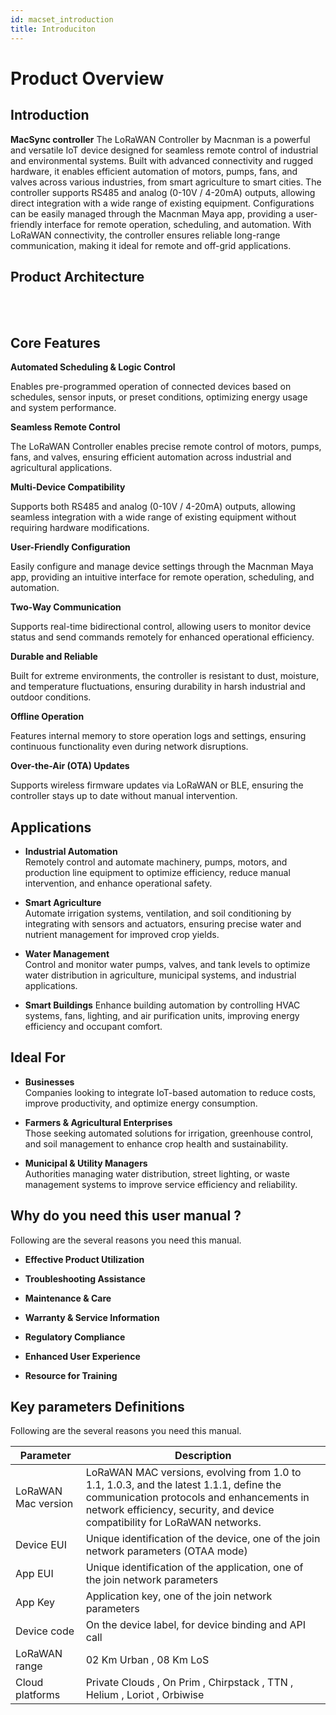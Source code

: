 ```yaml
---
id: macset_introduction
title: Introduciton
---
```


# Product Overview

## Introduction

**MacSync controller** The LoRaWAN Controller by Macnman is a powerful and versatile IoT device designed for seamless remote control of 
industrial and environmental systems. Built with advanced connectivity and rugged hardware, it enables efficient 
automation of motors, pumps, fans, and valves across various industries, from smart agriculture to smart cities.
The controller supports RS485 and analog (0-10V / 4-20mA) outputs, allowing direct integration with a wide range of 
existing equipment. Configurations can be easily managed through the Macnman Maya app, providing a user-friendly 
interface for remote operation, scheduling, and automation. With LoRaWAN connectivity, the controller ensures reliable 
long-range communication, making it ideal for remote and off-grid applications.


## Product Architecture
<br/><br/>


## Core Features

<div className="reusable-feature-grid">
  <div className="reusable-feature-card">
    <strong>Automated Scheduling & Logic Control</strong>
    <p>Enables pre-programmed operation of connected devices based on schedules, sensor inputs, or preset 
      conditions, optimizing energy usage and system performance.</p>
  </div>
  <div className="reusable-feature-card">
    <strong>Seamless Remote Control</strong>
    <p>The LoRaWAN Controller enables precise remote control of motors, pumps, fans, and valves, ensuring 
efficient automation across industrial and agricultural applications.</p>
  </div>
  <div className="reusable-feature-card">
    <strong>Multi-Device Compatibility</strong> 
    <p>Supports both RS485 and analog (0-10V / 4-20mA) outputs, allowing seamless integration with a wide range of 
      existing equipment without requiring hardware modifications.</p>
  </div>
  <div className="reusable-feature-card">
    <strong>User-Friendly Configuration</strong>
    <p>Easily configure and manage device settings through the Macnman Maya app, providing an intuitive interface 
      for remote operation, scheduling, and automation.</p>
  </div>
  <div className="reusable-feature-card">
    <strong>Two-Way Communication</strong>
    <p>Supports real-time bidirectional control, allowing users to monitor device status and send commands 
    remotely for enhanced operational efficiency.</p>
  </div>
  <div className="reusable-feature-card">
    <strong>Durable and Reliable</strong>
    <p>Built for extreme environments, the controller is resistant to dust, moisture, and temperature fluctuations, 
    ensuring durability in harsh industrial and outdoor conditions.</p>
  </div>
    <div className="reusable-feature-card">
    <strong>Offline Operation</strong>
    <p>Features internal memory to store operation logs and settings, ensuring continuous functionality even during
network disruptions.</p>
    </div>
        <div className="reusable-feature-card">
    <strong>Over-the-Air (OTA) Updates</strong>
    <p>Supports wireless firmware updates via LoRaWAN or BLE, ensuring the controller stays up to date without 
    manual intervention.</p>
    </div>
    
</div>


## Applications

- **Industrial Automation**  
  Remotely control and automate machinery, pumps, motors, and production line equipment to optimize 
  efficiency, reduce manual intervention, and enhance operational safety.

- **Smart Agriculture**  
  Automate irrigation systems, ventilation, and soil conditioning by integrating with sensors and actuators, 
  ensuring precise water and nutrient management for improved crop yields.

- **Water Management**  
  Control and monitor water pumps, valves, and tank levels to optimize water distribution in agriculture, municipal 
  systems, and industrial applications.


- **Smart Buildings**
  Enhance building automation by controlling HVAC systems, fans, lighting, and air purification units, improving 
  energy efficiency and occupant comfort.


## Ideal For

- **Businesses**  
  Companies looking to integrate IoT-based automation to reduce costs, improve productivity, and optimize 
energy consumption.

- **Farmers & Agricultural Enterprises**  
  Those seeking automated solutions for irrigation, greenhouse control, and soil management to enhance crop 
health and sustainability.

- **Municipal & Utility Managers**  
Authorities managing water distribution, street lighting, or waste management systems to improve service 
efficiency and reliability.



## Why do you need this user manual ?

Following are the several reasons you need this manual.

- **Effective Product Utilization** 

- **Troubleshooting Assistance** 

- **Maintenance & Care** 

- **Warranty & Service Information** 

- **Regulatory Compliance** 

- **Enhanced User Experience** 

- **Resource for Training** 



## Key parameters Definitions

Following are the several reasons you need this manual.

<table className="parameter-table">
  <thead>
    <tr>
      <th>Parameter</th>
      <th>Description</th>
    </tr>
  </thead>
  <tbody>
    <tr>
      <td>LoRaWAN Mac version</td>
      <td>LoRaWAN MAC versions, evolving from 1.0 to 1.1, 1.0.3, and the latest 1.1.1, define the communication protocols and enhancements in network efficiency, security, and device compatibility for LoRaWAN networks.</td>
    </tr>
    <tr>
      <td>Device EUI</td>
      <td>Unique identification of the device, one of the join network parameters (OTAA mode)</td>
    </tr>
    <tr>
      <td>App EUI</td>
      <td>Unique identification of the application, one of the join network parameters</td>
    </tr>
     <tr>
      <td>App Key</td>
      <td>Application key, one of the join network parameters</td>
    </tr>
     <tr>
      <td>Device code</td>
      <td>On the device label, for device binding and API call</td>
    </tr>
      <tr>
      <td>LoRaWAN range</td>
      <td>02 Km Urban , 08 Km LoS </td>
    </tr>
      <tr>
      <td>Cloud platforms</td>
      <td> Private Clouds , On Prim , Chirpstack , TTN , Helium , Loriot , Orbiwise </td>
    </tr>
  </tbody>
</table>
